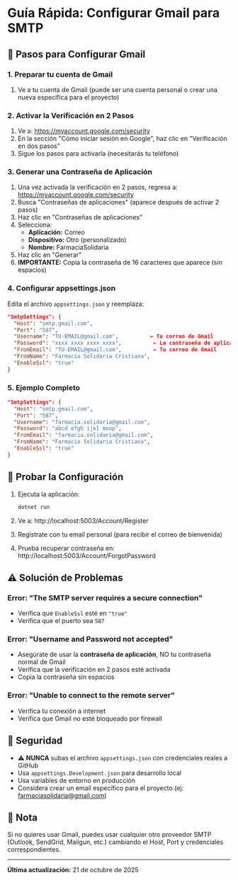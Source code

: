 # Guía Rápida: Configurar Gmail para SMTP

## 📧 Pasos para Configurar Gmail

### 1. Preparar tu cuenta de Gmail

1. Ve a tu cuenta de Gmail (puede ser una cuenta personal o crear una nueva específica para el proyecto)

### 2. Activar la Verificación en 2 Pasos

1. Ve a: https://myaccount.google.com/security
2. En la sección "Cómo iniciar sesión en Google", haz clic en "Verificación en dos pasos"
3. Sigue los pasos para activarla (necesitarás tu teléfono)

### 3. Generar una Contraseña de Aplicación

1. Una vez activada la verificación en 2 pasos, regresa a: https://myaccount.google.com/security
2. Busca "Contraseñas de aplicaciones" (aparece después de activar 2 pasos)
3. Haz clic en "Contraseñas de aplicaciones"
4. Selecciona:
   - **Aplicación:** Correo
   - **Dispositivo:** Otro (personalizado)
   - **Nombre:** FarmaciaSolidaria
5. Haz clic en "Generar"
6. **IMPORTANTE:** Copia la contraseña de 16 caracteres que aparece (sin espacios)

### 4. Configurar appsettings.json

Edita el archivo `appsettings.json` y reemplaza:

```json
"SmtpSettings": {
  "Host": "smtp.gmail.com",
  "Port": "587",
  "Username": "TU-EMAIL@gmail.com",          ← Tu correo de Gmail
  "Password": "xxxx xxxx xxxx xxxx",          ← La contraseña de aplicación (16 caracteres)
  "FromEmail": "TU-EMAIL@gmail.com",          ← Tu correo de Gmail
  "FromName": "Farmacia Solidaria Cristiana",
  "EnableSsl": "true"
}
```

### 5. Ejemplo Completo

```json
"SmtpSettings": {
  "Host": "smtp.gmail.com",
  "Port": "587",
  "Username": "farmacia.solidaria@gmail.com",
  "Password": "abcd efgh ijkl mnop",
  "FromEmail": "farmacia.solidaria@gmail.com",
  "FromName": "Farmacia Solidaria Cristiana",
  "EnableSsl": "true"
}
```

## 🧪 Probar la Configuración

1. Ejecuta la aplicación:
   ```bash
   dotnet run
   ```

2. Ve a: http://localhost:5003/Account/Register

3. Regístrate con tu email personal (para recibir el correo de bienvenida)

4. Prueba recuperar contraseña en: http://localhost:5003/Account/ForgotPassword

## ⚠️ Solución de Problemas

### Error: "The SMTP server requires a secure connection"
- Verifica que `EnableSsl` esté en `"true"`
- Verifica que el puerto sea `587`

### Error: "Username and Password not accepted"
- Asegúrate de usar la **contraseña de aplicación**, NO tu contraseña normal de Gmail
- Verifica que la verificación en 2 pasos esté activada
- Copia la contraseña sin espacios

### Error: "Unable to connect to the remote server"
- Verifica tu conexión a internet
- Verifica que Gmail no esté bloqueado por firewall

## 🔐 Seguridad

- ⚠️ **NUNCA** subas el archivo `appsettings.json` con credenciales reales a GitHub
- Usa `appsettings.Development.json` para desarrollo local
- Usa variables de entorno en producción
- Considera crear un email específico para el proyecto (ej: farmaciasolidaria@gmail.com)

## 📝 Nota

Si no quieres usar Gmail, puedes usar cualquier otro proveedor SMTP (Outlook, SendGrid, Mailgun, etc.) cambiando el Host, Port y credenciales correspondientes.

---

**Última actualización:** 21 de octubre de 2025
